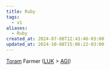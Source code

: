 ```yaml
---
title: Ruby
tags:
  - v1
aliases:
  - Ruby
created_at: 2024-07-08T12:43:46-03:00
updated_at: 2024-10-08T15:06:22-03:00
---
```


[Toram](../../../../entrada/2024/07/26/Toram.md)
Farmer ([LUK](../../../../entrada/2024/07/09/Toram_LUK.md) > [AGI](../../../../entrada/2024/07/09/Toram_AGI.md))